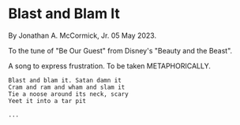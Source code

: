 # Blast and Blam It

By Jonathan A. McCormick, Jr. 05 May 2023.

To the tune of "Be Our Guest" from Disney's "Beauty and the Beast".

A song to express frustration. To be taken METAPHORICALLY. 

```
Blast and blam it. Satan damn it
Cram and ram and wham and slam it
Tie a noose around its neck, scary
Yeet it into a tar pit

...
```
